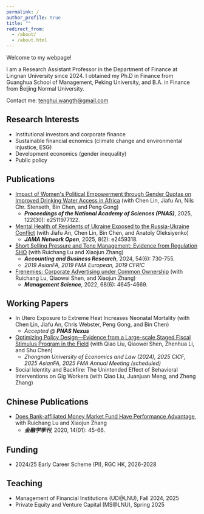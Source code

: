 ```yaml
---
permalink: /
author_profile: true
title: ""
redirect_from: 
  - /about/
  - /about.html
---
```


Welcome to my webpage! 

I am a Research Assistant Professor in the Department of Finance at Lingnan University since 2024. I obtained my Ph.D in Finance from Guanghua School of Management, Peking University, and B.A. in Finance from Beijing Normal University.

Contact me: tenghui.wangth@gmail.com

Research Interests
---
- Institutional investors and corporate finance
- Sustainable financial ecnomics (climate change and environmental injustice, ESG)
- Development economics (gender inequality)
- Public policy

Publications
---
- [Impact of Women's Political Empowerment through Gender Quotas on Improved Drinking Water Access in Africa](https://www.pnas.org/doi/10.1073/pnas.2511977122) (with Chen Lin, Jiafu An, Nils Chr. Stenseth, Bin Chen, and Peng Gong)
  - **_Proceedings of the National Academy of Sciences (PNAS)_**, 2025, 122(30): e2511977122.
- [Mental Health of Residents of Ukraine Exposed to the Russia-Ukraine Conflict](https://jamanetwork.com/journals/jamanetworkopen/fullarticle/2830228?guestAccessKey=b5a86f00-2de9-4f88-a83a-281f113a5afb&utm_source=jps&utm_medium=email&utm_campaign=author_alert-jamanetwork&utm_content=author-author_engagement&utm_term=1m) (with Jiafu An, Chen Lin, Bin Chen, and Anatoly Oleksiyenko)
  - **_JAMA Network Open_**, 2025, 8(2): e2459318.
- [Short Selling Pressure and Tone Management: Evidence from Regulation SHO](https://www.tandfonline.com/doi/abs/10.1080/00014788.2023.2227567) (with Ruichang Lu and Xiaojun Zhang)
  - **_Accounting and Business Research_**, 2024, 54(6): 730-755.
  - _2019 AsianFA, 2019 FMA European, 2019 CFRIC_
- [Frenemies: Corporate Advertising under Common Ownership](https://pubsonline.informs.org/doi/abs/10.1287/mnsc.2021.4098) (with Ruichang Lu, Qiaowei Shen, and Xiaojun Zhang)
  - **_Management Science_**, 2022, 68(6): 4645-4669.

Working Papers
---
- In Utero Exposure to Extreme Heat Increases Neonatal Mortality (with Chen Lin, Jiafu An, Chris Webster, Peng Gong, and Bin Chen)
  - _Accepted @ **PNAS Nexus**_
- [Optimizing Policy Design—Evidence from a Large-scale Staged Fiscal Stimulus Program in the Field](https://papers.ssrn.com/sol3/papers.cfm?abstract_id=4675785) (with Qiao Liu, Qiaowei Shen, Zhenhua Li, and Shu Chen)
  - _Zhongnan University of Economics and Law (2024), 2025 CICF, 2025 AsianFA, 2025 FMA Annual Meeting (scheduled)_ 
- Social Identity and Backfire: The Unintended Effect of Behavioral Interventions on Gig Workers (with Qiao Liu, Juanjuan Meng, and Zheng Zhang)

Chinese Publications
---
- [Does Bank-affiliated Money Market Fund Have Performance Advantage](https://chn.oversea.cnki.net/kcms/detail/detail.aspx?dbcode=CCJD&filename=JKJR202001003&dbname=CCJDLAST2), with Ruichang Lu and Xiaojun Zhang
  - **_金融学季刊_**, 2020, 14(01): 45-66.
    
Funding
---
- 2024/25 Early Career Scheme (PI), RGC HK, 2026-2028

Teaching
---
- Management of Financial Institutions (UD@LNU), Fall 2024, 2025
- Private Equity and Venture Capital (MS@LNU), Spring 2025
